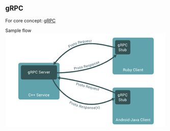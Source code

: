 ## gRPC

For core concept: [gRPC](https://grpc.io/docs/what-is-grpc/core-concepts/)

Sample flow
![Flow](images/image.png)
